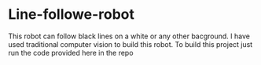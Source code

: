# Line-followe-robot
This robot can follow black lines on a white or any other bacground. I have used traditional computer vision to build this robot. To build this project just run the code provided here in the repo
